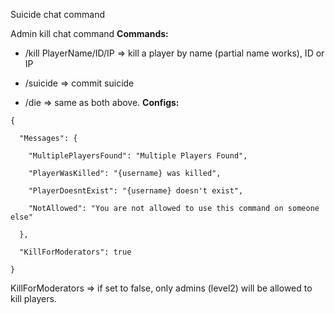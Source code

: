 Suicide chat command

Admin kill chat command
**Commands:**

- /kill PlayerName/ID/IP => kill a player by name (partial name works), ID or IP

- /suicide => commit suicide

- /die => same as both above.
**Configs:**

````
{

  "Messages": {

    "MultiplePlayersFound": "Multiple Players Found",

    "PlayerWasKilled": "{username} was killed",

    "PlayerDoesntExist": "{username} doesn't exist",

    "NotAllowed": "You are not allowed to use this command on someone else"

  },

  "KillForModerators": true

}
````

KillForModerators => if set to false, only admins (level2) will be allowed to kill players.